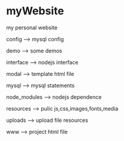 # myWebsite
my personal website

config --> mysql config

demo --> some demos

interface --> nodejs interface

modal --> template html file

mysql --> mysql statements

node_modules --> nodejs dependence

resources --> pulic js,css,images,fonts,media

uploads --> upload file resources

www --> project html file

